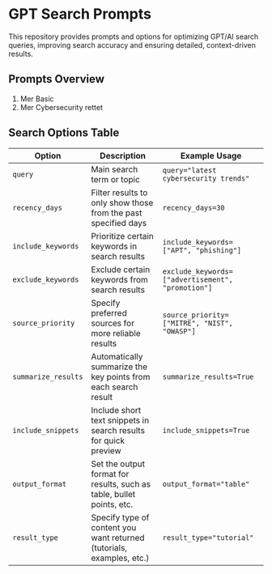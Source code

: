 # GPT Search Prompts

This repository provides prompts and options for optimizing GPT/AI search queries, improving search accuracy and ensuring detailed, context-driven results.

## Prompts Overview
1. Mer Basic
2. Mer Cybersecurity rettet

## Search Options Table

| Option            | Description                                               | Example Usage                       |
|-------------------|-----------------------------------------------------------|-------------------------------------|
| `query`           | Main search term or topic                                 | `query="latest cybersecurity trends"` |
| `recency_days`    | Filter results to only show those from the past specified days | `recency_days=30`                |
| `include_keywords`| Prioritize certain keywords in search results             | `include_keywords=["APT", "phishing"]` |
| `exclude_keywords`| Exclude certain keywords from search results              | `exclude_keywords=["advertisement", "promotion"]` |
| `source_priority` | Specify preferred sources for more reliable results       | `source_priority=["MITRE", "NIST", "OWASP"]` |
| `summarize_results` | Automatically summarize the key points from each search result | `summarize_results=True`       |
| `include_snippets`| Include short text snippets in search results for quick preview | `include_snippets=True`      |
| `output_format`   | Set the output format for results, such as table, bullet points, etc. | `output_format="table"`      |
| `result_type`     | Specify type of content you want returned (tutorials, examples, etc.) | `result_type="tutorial"`     |

